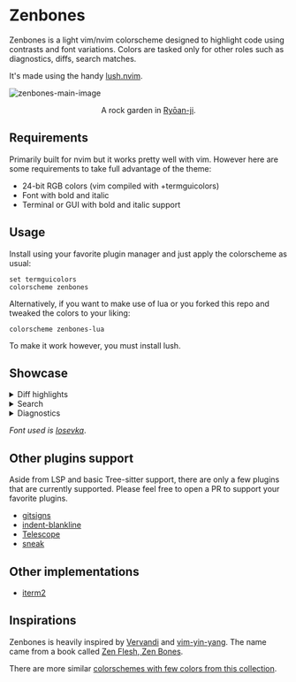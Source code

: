 # Zenbones

Zenbones is a light vim/nvim colorscheme designed to highlight code using
contrasts and font variations. Colors are tasked only for other roles such as
diagnostics, diffs, search matches.

It's made using the handy [lush.nvim](https://github.com/rktjmp/lush.nvim).

![zenbones-main-image](https://user-images.githubusercontent.com/7200153/130731060-85313919-8a04-45e2-813a-ea67f602d1c5.jpg)

<p align="center">
A rock garden in <a href="https://en.wikipedia.org/wiki/Ry%C5%8Dan-ji">Ryōan-ji</a>.
</p>

## Requirements

Primarily built for nvim but it works pretty well with vim. However here are
some requirements to take full advantage of the theme:

- 24-bit RGB colors (vim compiled with +termguicolors)
- Font with bold and italic
- Terminal or GUI with bold and italic support

## Usage

Install using your favorite plugin manager and just apply the colorscheme as
usual:

```vim
set termguicolors
colorscheme zenbones
```

Alternatively, if you want to make use of lua or you forked this repo and
tweaked the colors to your liking:

```vim
colorscheme zenbones-lua
```

To make it work however, you must install lush.

## Showcase

<details>
    <summary>Diff highlights</summary>

<img width="1128" alt="Vim diff" src="https://user-images.githubusercontent.com/7200153/130730698-38c2f493-4161-4146-bb68-00cd9a87d2bd.png">

</details>
 
<details>
    <summary>Search</summary>

<img width="1128" alt="Search" src="https://user-images.githubusercontent.com/7200153/130731292-928fcffc-c252-425c-8c61-e292df3fa478.png">

</details>

<details>
    <summary>Diagnostics</summary>

<img width="1128" alt="Diagnostics" src="https://user-images.githubusercontent.com/7200153/130731432-863956db-8061-4edb-b4a3-bf95f4631f5b.png">

</details>

_Font used is [Iosevka](https://typeof.net/Iosevka/)_.

## Other plugins support

Aside from LSP and basic Tree-sitter support, there are only a few plugins that
are currently supported. Please feel free to open a PR to support your favorite
plugins.

- [gitsigns](https://github.com/lewis6991/gitsigns.nvim)
- [indent-blankline](https://github.com/lukas-reineke/indent-blankline.nvim)
- [Telescope](https://github.com/nvim-telescope/telescope.nvim)
- [sneak](https://github.com/justinmk/vim-sneak)

## Other implementations

- [iterm2](https://github.com/mcchrish/zenbones-iterm)

## Inspirations

Zenbones is heavily inspired by
[Vervandi](https://github.com/be5invis/vsc-theme-verdandi) and
[vim-yin-yang](https://github.com/pgdouyon/vim-yin-yang). The name came from a
book called
[Zen Flesh, Zen Bones](https://en.wikipedia.org/wiki/Zen_Flesh,_Zen_Bones).

There are more similar
[colorschemes with few colors from this collection](https://github.com/mcchrish/vim-no-color-collections).
